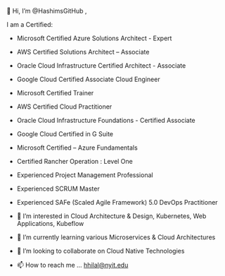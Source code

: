 👋 Hi, I’m @HashimsGitHub ,

I am a Certified: 
 - Microsoft Certified Azure Solutions Architect - Expert
 - AWS Certified Solutions Architect – Associate
 - Oracle Cloud Infrastructure Certified Architect - Associate
 - Google Cloud Certified Associate Cloud Engineer
 - Microsoft Certified Trainer
 - AWS Certified Cloud Practitioner
 - Oracle Cloud Infrastructure Foundations - Certified Associate
 - Google Cloud Certified in G Suite
 - Microsoft Certified – Azure Fundamentals
 - Certified Rancher Operation : Level One
 
 - Experienced Project Management Professional
 - Experienced SCRUM Master
 - Experienced SAFe (Scaled Agile Framework) 5.0 DevOps Practitioner

- 👀 I’m interested in Cloud Architecture & Design, Kubernetes, Web Applications, Kubeflow
- 🌱 I’m currently learning various Microservices & Cloud Architectures 
- 💞️ I’m looking to collaborate on Cloud Native Technologies 
- 📫 How to reach me ... hhilal@nyit.edu

<!---
HashimsGitHub/HashimsGitHub is a ✨ special ✨ repository because its `README.md` (this file) appears on your GitHub profile.
You can click the Preview link to take a look at your changes.
--->
